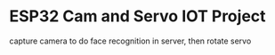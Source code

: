 # ESP32 Cam and Servo IOT Project

capture camera to do face recognition in server, then rotate servo

